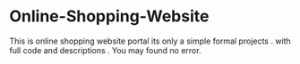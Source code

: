 # Online-Shopping-Website
This is online shopping website portal its only a simple formal projects . with full code and descriptions . You may found no error.
